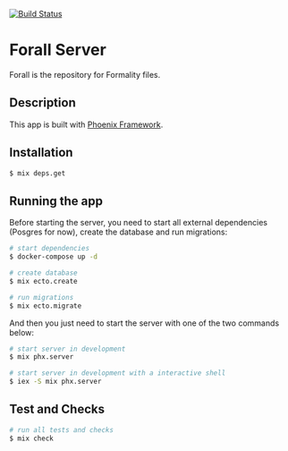 [![Build Status](https://api.cirrus-ci.com/github/moonad/Forall-Server.svg)](https://cirrus-ci.com/github/moonad/Forall-Server)

# Forall Server

Forall is the repository for Formality files.

## Description

This app is built with [Phoenix Framework](https://www.phoenixframework.org).

## Installation

```bash
$ mix deps.get
```

## Running the app

Before starting the server, you need to start all external dependencies (Posgres for now), create
the database and run migrations:

```bash
# start dependencies
$ docker-compose up -d

# create database
$ mix ecto.create

# run migrations
$ mix ecto.migrate
```

And then you just need to start the server with one of the two commands below:

```bash
# start server in development
$ mix phx.server

# start server in development with a interactive shell
$ iex -S mix phx.server
```

## Test and Checks

```bash
# run all tests and checks
$ mix check
```
